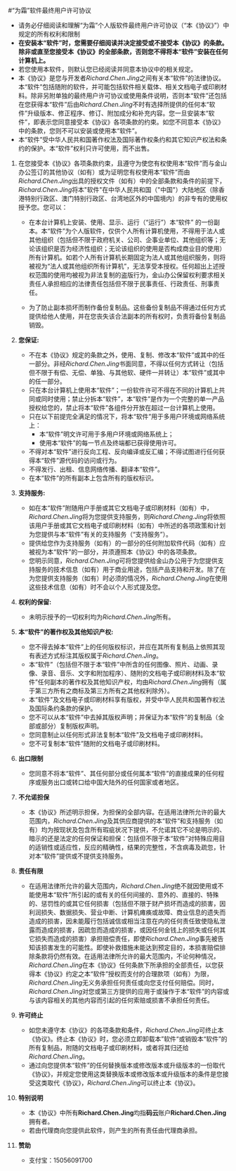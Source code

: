 #“为霜”软件最终用户许可协议

- 请务必仔细阅读和理解“为霜”个人版软件最终用户许可协议（“本《协议》”）中规定的所有权利和限制
- **在安装本“软件”时，您需要仔细阅读并决定接受或不接受本《协议》的条款。除非或直至您接受本《协议》的全部条款，否则您不得将本“软件”安装在任何计算机上。**
- 若您使用本软件，则默认您已经阅读并同意本协议中的相关规定。
- 本《协议》是您与开发者*Richard.Chen.Jing*之间有关本“软件”的法律协议。本“软件”包括随附的软件，并可能包括软件相关载体、相关文档电子或印刷材料。除非另附单独的最终用户许可协议或使用条件说明，否则本“软件”还包括在您获得本“软件”后由*Richard.Chen.Jing*不时有选择所提供的任何本“软件”升级版本、修正程序、修订、附加成分和补充内容。您一旦安装本“软件”，即表示您同意接受本《协议》各项条款的约束。如您不同意本《协议》中的条款，您则不可以安装或使用本“软件”。
- 本“软件”受中华人民共和国著作权法及国际著作权条约和其它知识产权法和条约的保护。本“软件”权利只许可使用，而不出售。

1. 在您接受本《协议》各项条款约束，且遵守为使您有权使用本“软件”而与金山办公签订的其他协议（如有）或为证明您有权使用本“软件”而由*Richard.Chen.Jing*出具的授权文件（如有）中的全部条款和条件的前提下，*Richard.Chen.Jing*将本"软件"在中华人民共和国（"中国"）大陆地区（除香港特别行政区、澳门特别行政区、台湾地区外的中国境内）的非专有的使用权授予您。您可以：

    - 在本台计算机上安装、使用、显示、运行（“运行”）本“软件” 的一份副本。本“软件”为个人版软件，仅供个人所有计算机使用，不得用于法人或其他组织（包括但不限于政府机关、公司、企事业单位、其他组织等；无论该组织是否为经济性组织；无论该组织的使用是否构成商业目的使用）所有计算机。如若个人所有计算机长期固定为法人或其他组织服务，则将被视为“法人或其他组织所有计算机”，无法享受本授权。任何超出上述授权范围的使用均被视为非法复制的盗版行为，金山办公保留权利要求相关责任人承担相应的法律责任包括但不限于民事责任、行政责任、刑事责任。

    - 为了防止副本损坏而制作备份复制品。这些备份复制品不得通过任何方式提供给他人使用，并在您丧失该合法副本的所有权时，负责将备份复制品销毁。

2. **您保证:**
    - 不在本《协议》规定的条款之外，使用、复制、修改本“软件”或其中的任一部分。非经*Richard.Chen.Jing*书面同意，不得以任何方式转让（包括但不限于有偿、无偿、单独、与其他软、硬件一并转让）本“软件”或其中的任一部分。
    - 只在本台计算机上使用本“软件”；一份软件许可不得在不同的计算机上共同或同时使用；禁止分拆本“软件”，本“软件”是作为一个完整的单一产品授权给您的，禁止将本“软件”各组件分开放在超过一台计算机上使用。
    - 只在以下前提完全满足的情况下，将本“软件”用于多用户环境或网络系统上：
        - 本“软件”明文许可用于多用户环境或网络系统上；
        - 使用本“软件”的每一节点及终端都已获得使用许可。
    - 不得对本“软件”进行反向工程、反向编译或反汇编；不得试图进行任何获得本“软件”源代码的访问或行为。
    - 不得发行、出租、信息网络传播、翻译本“软件”。
    - 在本“软件”的所有副本上包含所有的版权标识。

3. **支持服务:**
    - 如在本“软件”附随用户手册或其它文档电子或印刷材料（如有）中，*Richard.Chen.Jing*将为您提供支持服务，则*Richard.Cheng.Jing*将依照该用户手册或其它文档电子或印刷材料（如有）中所述的各项政策和计划为您提供与本“软件”有关的支持服务（“支持服务”）。
    - 提供给您作为支持服务（如有）的一部分的任何附加软件代码（如有）应被视为本“软件”的一部分，并须遵照本《协议》中的各项条款。
    - 您明示同意，*Richard.Chen.Jing*可将您提供给金山办公用于为您提供支持服务的技术信息（如有）用于商业用途，包括产品支持和开发。除了在为您提供支持服务（如有）时必须的情况外，*Richard.Cheng.Jing*在使用这些技术信息（如有）时不会以个人形式提及您。

4. **权利的保留:**
    - 未明示授予的一切权利均为*Richard.Chen.Jing*所有。

5. **本“软件”的著作权及其他知识产权:**
    - 您不得去掉本“软件”上的任何版权标识，并应在其所有复制品上依照其现有表述方式标注其版权属于*Richard.Chen.Jing*。
    - 本“软件”（包括但不限于本“软件”中所含的任何图像、照片、动画、录像、录音、音乐、文字和附加程序）、随附的文档电子或印刷材料及本“软件”任何副本的著作权及其他知识产权，均由*Richard.Chen.Jing*拥有（属于第三方所有之商标及第三方所有之其他权利除外）。
    - 本“软件”及文档电子或印刷材料享有版权，并受中华人民共和国著作权法及国际条约条款的保护。
    - 您不可以从本“软件”中去掉其版权声明；并保证为本“软件”的复制品（全部或部分）复制版权声明。
    - 您同意制止以任何形式非法复制本“软件”及文档电子或印刷材料。
    - 您不可复制本“软件”随附的文档电子或印刷材料。

6. **出口限制**
    - 您同意不将本“软件”、其任何部分或任何属本“软件”的直接成果的任何程序或服务出口或转口给中国大陆外的任何国家或者地区。

7. **不允诺担保**
    - 本《协议》所述明示担保，为担保的全部内容。在适用法律所允许的最大范围内，*Richard.Chen.Jing*及其供应商提供的本“软件”和支持服务（如有）均为按现状及包含所有瑕疵状况下提供，不允诺其它不论是明示的、暗示的还是法定的任何保证和担保：包括但不限于本“软件”对特殊应用目的适销性或适应性，反应的精确性，结果的完整性，不含病毒及疏忽，针对本“软件”提供或不提供支持服务。

8. **责任有限**
    - 在适用法律所允许的最大范围内，*Richard.Chen.Jing*绝不就因使用或不能使用本“软件”所引起的或有关的任何间接的、意外的、直接的、特殊的、惩罚性的或其它任何损害（包括但不限于财产损坏而造成的损害，因利润损失、数据损失、营业中断、计算机瘫痪或故障、商业信息的遗失而造成的损害，因未能履行包括诚信或相当注意在内的任何责任致使隐私泄露而造成的损害，因疏忽而造成的损害，或因任何金钱上的损失或任何其它损失而造成的损害）承担赔偿责任，即使*Richard.Chen.Jing*事先被告知该损害发生的可能性。即使补救措施未能达到预定目的，本损害赔偿排除条款将仍然有效。在适用法律所允许的最大范围内，不论何种情况，*Richard.Chen.Jing*在本《协议》任何条款下所承担的全部责任，以您获得本《协议》约定之本“软件”授权而支付的合理款项（如有）为限，*Richard.Chen.Jing*无义务承担任何责任或向您支付任何赔偿。同时，*Richard.Chen.Jing*对您或第三方提供的应用于或操作于本“软件”的内容或与该内容相关的其他内容而引起的任何索赔或损害不承担任何责任。

9. **许可终止**
    - 如您未遵守本《协议》的各项条款和条件，*Richard.Chen.Jing*可终止本《协议》。终止本《协议》时，您必须立即卸载本”软件“或销毁本“软件”的所有复制品，附随的文档电子或印刷材料，或者将其归还给*Richard.Chen.Jing*。
    - 通过向您提供本“软件”的任何替换版本或修改版本或升级版本的一份取代《协议》，并规定您使用这类替换版本或修改版本或升级版本的条件是您接受这类取代《协议》，*Richard.Chen.Jing*可以终止本《协议》。

10. **特别说明**
    - 本《协议》中所有**Richard.Chen.Jing**均指**码云**账户**Richard.Chen.Jing** 拥有者。
    - 若由代理商向您提供此软件，则产生的所有责任由代理商承担。

11. **赞助**
    - 支付宝：15056091700